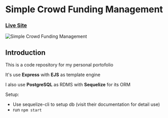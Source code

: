 # Simple Crowd Funding Management

### [Live Site](https://simple-crowd-funding.herokuapp.com/)

![Simple Crowd Funding Management](https://i.imgur.com/a2LoZff.jpg)

## Introduction
This is a code repository for my personal portofolio

It's use **Express** with **EJS** as template engine

I also use **PostgreSQL** as RDMS with **Sequelize** for its ORM

Setup:
- Use sequelize-cli to setup db
  (visit their documentation for detail use)
- run ```npm start```
